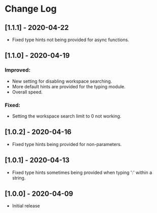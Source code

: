# Change Log

## [1.1.1] - 2020-04-22

* Fixed type hints not being provided for async functions.

## [1.1.0] - 2020-04-19

### Improved:

* New setting for disabling workspace searching.
* More default hints are provided for the typing module.
* Overall speed.

### Fixed:

* Setting the workspace search limit to 0 not working.

## [1.0.2] - 2020-04-16

* Fixed type hints being provided for non-parameters.

## [1.0.1] - 2020-04-13

* Fixed type hints sometimes being provided when typing ':' within a string.

## [1.0.0] - 2020-04-09

* Initial release